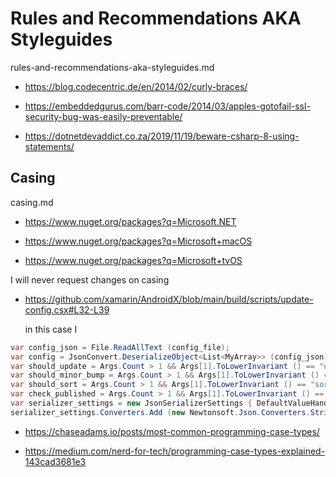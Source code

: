 # Rules and Recommendations AKA Styleguides

rules-and-recommendations-aka-styleguides.md

*   https://blog.codecentric.de/en/2014/02/curly-braces/

*   https://embeddedgurus.com/barr-code/2014/03/apples-gotofail-ssl-security-bug-was-easily-preventable/



*   https://dotnetdevaddict.co.za/2019/11/19/beware-csharp-8-using-statements/

## Casing

casing.md

*   https://www.nuget.org/packages?q=Microsoft.NET

*   https://www.nuget.org/packages?q=Microsoft+macOS

*   https://www.nuget.org/packages?q=Microsoft+tvOS

I will never request changes on casing

*   https://github.com/xamarin/AndroidX/blob/main/build/scripts/update-config.csx#L32-L39

    in this case I


```csharp
var config_json = File.ReadAllText (config_file);
var config = JsonConvert.DeserializeObject<List<MyArray>> (config_json);
var should_update = Args.Count > 1 && Args[1].ToLowerInvariant () == "update";
var should_minor_bump = Args.Count > 1 && Args[1].ToLowerInvariant () == "bump";
var should_sort = Args.Count > 1 && Args[1].ToLowerInvariant () == "sort";
var check_published = Args.Count > 1 && Args[1].ToLowerInvariant () == "published";
var serializer_settings = new JsonSerializerSettings { DefaultValueHandling = DefaultValueHandling.Ignore };
serializer_settings.Converters.Add (new Newtonsoft.Json.Converters.StringEnumConverter ());
```


*   https://chaseadams.io/posts/most-common-programming-case-types/

*   https://medium.com/nerd-for-tech/programming-case-types-explained-143cad3681e3
